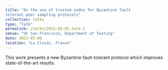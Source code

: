 ```yaml
---
title: "On the use of trusted nodes for Byzantine fault
tolerant peer sampling protocols"
collection: talks
type: "Talk"
permalink: /talks/2012-03-01-talk-1
venue: "UC San Francisco, Department of Testing"
date: 2023-03-06
location: "La Clusaz, France"
---
```


This work presents a new Byzantine fault-tolerant protocol which improves state-of-the-art results. 